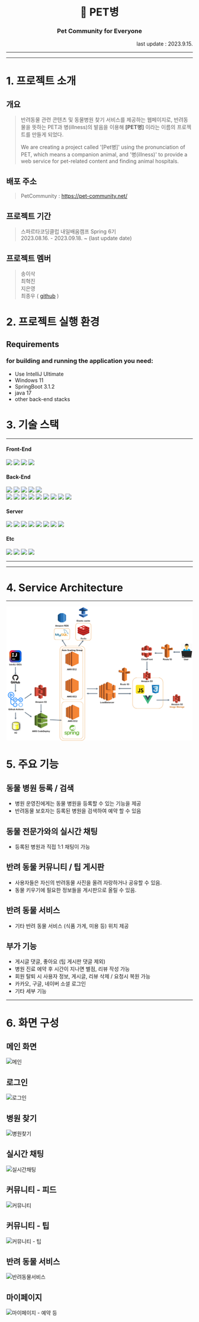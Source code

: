 <div align="center">
  <h1>🐶 PET병 <h3> Pet Community for Everyone </h3></h1>
</div>

<div align="right">last update : 2023.9.15.</div>

---
---
# 1. 프로젝트 소개 

## 개요

>반려동물 관련 콘텐츠 및 동물병원 찾기 서비스를 제공하는 웹페이지로,
>반려동물을 뜻하는 PET과 병(illness)의 발음을 이용해 **[PET병]** 이라는 이름의 프로젝트를 만들게 되었다.
>
>We are creating a project called '[Pet병]' using the pronunciation of PET, which means a companion animal, and '병(illness)' to provide a web service for pet-related content and finding animal hospitals.

## 배포 주소
>PetCommunity : https://pet-community.net/

## 프로젝트 기간
>스파르타코딩클럽 내일배움캠프 Spring 6기  
>2023.08.16. - 2023.09.18. ~ (last update date)

## 프로젝트 멤버
>송이삭  
>최혁진  
>지은영  
>최종우 ( [github](https://github.com/Jonggae) )

# 2. 프로젝트 실행 환경

## Requirements

### for building and running the application you need:

- Use IntelliJ Ultimate
- Windows 11 
- SpringBoot 3.1.2
- java 17
- other back-end stacks

# 3. 기술 스택

---
#### Front-End

<div>
<img src="https://img.shields.io/badge/Vue.js-4FC08D?style=flat&logo=vue.js&logoColor=white">
<img src="https://img.shields.io/badge/HTML-E34F26?style=flat&logo=html5&logoColor=white">
<img src="https://img.shields.io/badge/CSS-1572B6?style=flat&logo=css3&logoColor=white">
<img src="https://img.shields.io/static/v1?style=flat&message=JavaScript&color=F7DF1E&logo=JavaScript&logoColor=000000&label=">
</div>

#### Back-End

<div>
<img src="https://img.shields.io/badge/Java-007396?style=flat&logo=OpenJDK&logoColor=white"/>
<img src="https://img.shields.io/badge/Spring_Boot-6DB33F?style=flat&logo=springboot&logoColor=white"/>
<img src="https://img.shields.io/badge/Spring-6DB33F?style=flat&logo=Spring&logoColor=white">
<img src="https://img.shields.io/badge/Spring_Data_JPA-6DB33F?style=flat">
<img src="https://img.shields.io/badge/Spring_Security-6DB33F?style=flat&logo=springsecurity&logoColor=white"/><br>
<img src="https://img.shields.io/badge/Docker-2496ED?style=flat&logo=docker&logoColor=white"/>
<img src="https://img.shields.io/badge/Redis-DC382D?style=flat&logo=redis&logoColor=white"/>
<img src="https://img.shields.io/badge/JWT-A9225C?style=flat">

<img src="https://img.shields.io/badge/Gradle-02303A?style=flat&logo=gradle&logoColor=white"/>
<img src="https://img.shields.io/badge/Hibernate-59666C?style=flat&logo=Hibernate&logoColor=white"/>
<img src="https://img.shields.io/badge/Postman-FF6C37?style=flat&logo=Postman&logoColor=white"/>
<img src="https://img.shields.io/badge/QueryDSL-40AEF0?style=flat">
<img src="https://img.shields.io/badge/Amazon_S3-569A31?style=flat&logo=amazons3&logoColor=white"/>
<img src="https://img.shields.io/badge/H2-E91E63?style=flat"/>
</div>

#### Server

<div>
<img src="https://img.shields.io/static/v1?style=flat&message=Amazon+ECS&color=222222&logo=Amazon+ECS&logoColor=FF9900&label=">
<img src="https://img.shields.io/static/v1?style=flat&message=Amazon+Route+53&color=8C4FFF&logo=Amazon+Route+53&logoColor=FFFFFF&label=">
<img src="https://img.shields.io/badge/Amazon_CloudFront-569A31?style=flat"/>
<img src="https://img.shields.io/badge/Amazon_RDS-527FFF?style=flat&logo=amazonrds&logoColor=white"/>
<img src="https://img.shields.io/badge/Amazon_EC2-FF9900?style=flat&logo=amazonec2&logoColor=white"/>
<img src="https://img.shields.io/badge/Linux-FCC624?style=flat&logo=linux&logoColor=black">
<img src="https://img.shields.io/badge/Amazon_S3-569A31?style=flat&logo=amazons3&logoColor=white"/>
<img src="https://img.shields.io/static/v1?style=flat&message=GitHub+Actions&color=2088FF&logo=GitHub+Actions&logoColor=FFFFFF&label="> 
</div>

#### Etc

<div>
<img src="https://img.shields.io/static/v1?style=flat&message=IntelliJ+IDEA&color=D14836&logo=IntelliJ+IDEA&logoColor=FFFFFF&label=">
<img src="https://img.shields.io/badge/Github-181717?style=flat&logo=github&logoColor=white">
<img src="https://img.shields.io/badge/Slack-4A154B?style=flat&logo=slack&logoColor=white">
<img src="https://img.shields.io/badge/Notion-000000?style=flat&logo=notion&logoColor=white">
</div>

---

***

# 4. Service Architecture

---
<img src="image/ServiceArchitecture_v3.png">

# 5. 주요 기능

## 동물 병원 등록 / 검색
- 병원 운영진에게는 동물 병원을 등록할 수 있는 기능을 제공
- 반려동물 보호자는 등록된 병원을 검색하여 예약 할 수 있음

## 동물 전문가와의 실시간 채팅
- 등록된 병원과 직접 1:1 채팅이 가능

## 반려 동물 커뮤니티 / 팁 게시판
- 사용자들은 자신의 반려동물 사진을 올려 자랑하거나 공유할 수 있음.
- 동물 키우기에 필요한 정보들을 게시판으로 올릴 수 있음.

## 반려 동물 서비스 
- 기타 반려 동물 서비스 (식품 가게, 미용 등) 위치 제공

## 부가 기능
- 게시글 댓글, 좋아요 (팁 게시판 댓글 제외)
- 병원 진료 에약 후 시간이 지나면 별점, 리뷰 작성 가능
- 회원 탈퇴 시 사용자 정보, 게시글, 리뷰 삭제 / 요청시 복원 가능
- 카카오, 구글, 네이버 소셜 로그인
- 기타 세부 기능

***

# 6. 화면 구성

## 메인 화면
![메인](https://github.com/PetCommunityWeb/PetCommunityFront/assets/130136857/3d62a09a-1d9b-48a0-9b39-fbcf07220830)

## 로그인
![로그인](https://github.com/PetCommunityWeb/PetCommunityFront/assets/130136857/34168acc-e3ef-4f8e-bf66-8e90fef3ccd1)

## 병원 찾기
![병원찾기](https://github.com/PetCommunityWeb/PetCommunityFront/assets/130136857/3652eda9-debd-4ccf-b7c9-82cb013de19d)

## 실시간 채팅
![실시간채팅](https://github.com/PetCommunityWeb/PetCommunityFront/assets/130136857/79378d34-f103-4aeb-9196-36568b7da2bd)

## 커뮤니티 - 피드
![커뮤니티](https://github.com/PetCommunityWeb/PetCommunityFront/assets/130136857/0283381e-ac2f-42f5-9259-d6b7ff8a4fee)

## 커뮤니티 - 팁
![커뮤니티 - 팁](https://github.com/PetCommunityWeb/PetCommunityFront/assets/130136857/235f7cfe-c6c3-4076-a53e-0a7cec003979)

## 반려 동물 서비스
![반려동물서비스](https://github.com/PetCommunityWeb/PetCommunityFront/assets/130136857/77a0a8f8-67ca-4a0d-8677-a7ca35615eb6)

## 마이페이지
![마이페이지 - 예약 등](https://github.com/PetCommunityWeb/PetCommunityFront/assets/130136857/36891d31-15f1-44c4-87f6-c388ac85e350)


